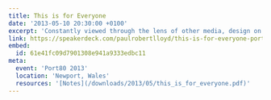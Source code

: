 ```yaml
---
title: This is for Everyone
date: '2013-05-10 20:30:00 +0100'
excerpt: 'Constantly viewed through the lens of other media, design on the web has remained constrained by the rituals of print and latterly a desire to mimic native applications. With the help of Doctor Who and the Avengers, I’ll show you how the web’s underlying principles can inform our designs and help us deliver experiences that are true to the nature of the web.'
link: https://speakerdeck.com/paulrobertlloyd/this-is-for-everyone-port-80
embed:
  id: 61e41fc09d7901308e941a9333edbc11
meta:
  event: 'Port80 2013'
  location: 'Newport, Wales'
  resources: '[Notes](/downloads/2013/05/this_is_for_everyone.pdf)'
---
```

